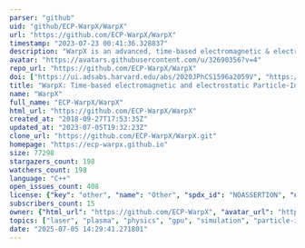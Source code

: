 ```yaml
---
parser: "github"
uid: "github/ECP-WarpX/WarpX"
url: "https://github.com/ECP-WarpX/WarpX"
timestamp: "2023-07-23 00:41:36.328837"
description: "WarpX is an advanced, time-based electromagnetic & electrostatic Particle-In-Cell code."
avatar: "https://avatars.githubusercontent.com/u/32690356?v=4"
repo_url: "https://github.com/ECP-WarpX/WarpX"
doi: ["https://ui.adsabs.harvard.edu/abs/2020JPhCS1596a2059V", "https://ui.adsabs.harvard.edu/abs/2023ascl.soft07038V/abstract"]
title: "WarpX: Time-based electromagnetic and electrostatic Particle-In-Cell code"
name: "WarpX"
full_name: "ECP-WarpX/WarpX"
html_url: "https://github.com/ECP-WarpX/WarpX"
created_at: "2018-09-27T17:53:35Z"
updated_at: "2023-07-05T19:32:23Z"
clone_url: "https://github.com/ECP-WarpX/WarpX.git"
homepage: "https://ecp-warpx.github.io"
size: 77298
stargazers_count: 198
watchers_count: 198
language: "C++"
open_issues_count: 408
license: {"key": "other", "name": "Other", "spdx_id": "NOASSERTION", "url": null, "node_id": "MDc6TGljZW5zZTA="}
subscribers_count: 15
owner: {"html_url": "https://github.com/ECP-WarpX", "avatar_url": "https://avatars.githubusercontent.com/u/32690356?v=4", "login": "ECP-WarpX", "type": "Organization"}
topics: ["laser", "plasma", "physics", "gpu", "simulation", "particle-in-cell", "pic", "research"]
date: "2025-07-05 14:29:41.271801"
---
```

